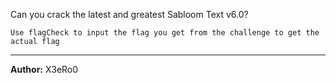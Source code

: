 Can you crack the latest and greatest Sabloom Text v6.0?


`Use flagCheck to input the flag you get from the challenge to get the actual flag`

---
**Author:** X3eRo0